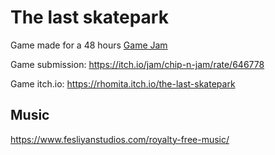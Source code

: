 # The last skatepark
Game made for a 48 hours [Game Jam](https://itch.io/jam/chip-n-jam)

Game submission: https://itch.io/jam/chip-n-jam/rate/646778

Game itch.io: https://rhomita.itch.io/the-last-skatepark

## Music
https://www.fesliyanstudios.com/royalty-free-music/
